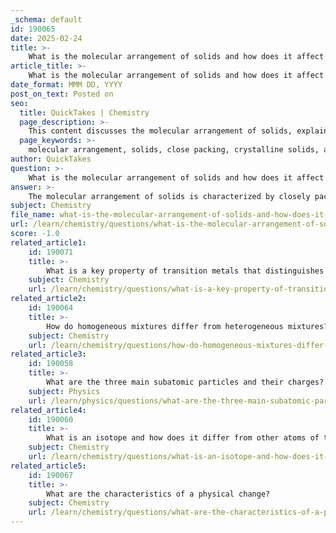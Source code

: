 ```yaml
---
_schema: default
id: 190065
date: 2025-02-24
title: >-
    What is the molecular arrangement of solids and how does it affect their properties?
article_title: >-
    What is the molecular arrangement of solids and how does it affect their properties?
date_format: MMM DD, YYYY
post_on_text: Posted on
seo:
  title: QuickTakes | Chemistry
  page_description: >-
    This content discusses the molecular arrangement of solids, explaining how close packing and the type of solid (crystalline or amorphous) influence their physical properties such as melting point, hardness, and electrical conductivity.
  page_keywords: >-
    molecular arrangement, solids, close packing, crystalline solids, amorphous solids, fixed positions, physical properties, melting point, hardness, electrical conductivity, solubility, brittleness
author: QuickTakes
question: >-
    What is the molecular arrangement of solids and how does it affect their properties?
answer: >-
    The molecular arrangement of solids is characterized by closely packed particles, which can be atoms, ions, or molecules, depending on the type of solid. This arrangement is typically highly ordered and structured, leading to a fixed shape and volume. The key features of molecular arrangement in solids include:\n\n1. **Close Packing**: In solids, particles are arranged in a way that they are in close proximity to one another. This close packing can be in various forms, such as crystalline (where particles are arranged in a repeating pattern) or amorphous (where there is no long-range order).\n\n2. **Fixed Positions**: The particles in a solid are not free to move around; they vibrate in place. This rigidity contributes to the solid's definite shape and volume.\n\n3. **Types of Solids**: Solids can be classified into two main categories:\n   - **Crystalline Solids**: These have a well-defined geometric structure, such as ionic solids (e.g., sodium chloride), metallic solids (e.g., iron), and covalent network solids (e.g., diamond).\n   - **Amorphous Solids**: These lack a long-range order and do not have a definite geometric shape, such as glass or certain plastics.\n\n### Effects on Properties\n\nThe molecular arrangement of solids significantly affects their physical properties:\n\n- **Melting Point**: The strong intermolecular forces in solids require more energy to overcome, resulting in higher melting points for crystalline solids compared to amorphous solids.\n\n- **Hardness**: The close packing and strong bonding in solids contribute to their hardness. For example, diamond, a covalent network solid, is extremely hard due to its strong covalent bonds.\n\n- **Electrical Conductivity**: The arrangement of particles affects conductivity. Metals, which have a sea of delocalized electrons, can conduct electricity, while ionic solids do not conduct electricity in solid form but do when melted or dissolved in water.\n\n- **Solubility**: The molecular arrangement influences how solids interact with solvents. For instance, ionic solids tend to dissolve in polar solvents due to the attraction between the solvent molecules and the ions.\n\n- **Brittleness**: Many solids, especially ionic and covalent network solids, can be brittle. When stress is applied, the orderly arrangement can shift, causing the solid to fracture rather than deform.\n\nIn summary, the molecular arrangement of solids, characterized by close packing and fixed positions of particles, plays a crucial role in determining their physical properties, including melting point, hardness, electrical conductivity, solubility, and brittleness. Understanding these arrangements helps predict how different solids will behave under various conditions.
subject: Chemistry
file_name: what-is-the-molecular-arrangement-of-solids-and-how-does-it-affect-their-properties.md
url: /learn/chemistry/questions/what-is-the-molecular-arrangement-of-solids-and-how-does-it-affect-their-properties
score: -1.0
related_article1:
    id: 190071
    title: >-
        What is a key property of transition metals that distinguishes them from main group elements?
    subject: Chemistry
    url: /learn/chemistry/questions/what-is-a-key-property-of-transition-metals-that-distinguishes-them-from-main-group-elements
related_article2:
    id: 190064
    title: >-
        How do homogeneous mixtures differ from heterogeneous mixtures?
    subject: Chemistry
    url: /learn/chemistry/questions/how-do-homogeneous-mixtures-differ-from-heterogeneous-mixtures
related_article3:
    id: 190058
    title: >-
        What are the three main subatomic particles and their charges?
    subject: Physics
    url: /learn/physics/questions/what-are-the-three-main-subatomic-particles-and-their-charges
related_article4:
    id: 190060
    title: >-
        What is an isotope and how does it differ from other atoms of the same element?
    subject: Chemistry
    url: /learn/chemistry/questions/what-is-an-isotope-and-how-does-it-differ-from-other-atoms-of-the-same-element
related_article5:
    id: 190067
    title: >-
        What are the characteristics of a physical change?
    subject: Chemistry
    url: /learn/chemistry/questions/what-are-the-characteristics-of-a-physical-change
---
```


&nbsp;